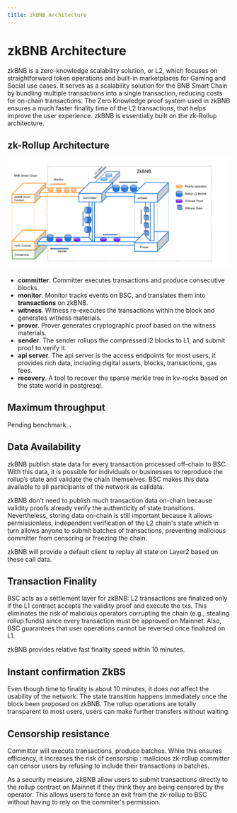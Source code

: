 ```yaml
---
title: zkBNB Architecture
---
```


# zkBNB Architecture

zkBNB is a zero-knowledge scalability solution, or L2, which focuses on straightforward token operations and built-in marketplaces for Gaming and Social use cases. It serves as a scalability solution for the BNB Smart Chain by bundling multiple transactions into a single transaction, reducing costs for on-chain transactions. The Zero Knowledge proof system used in zkBNB ensures a much faster finality time of the L2 transactions, that helps improve the user experience. zkBNB is essentially built on the zk-Rollup architecture.

## zk-Rollup Architecture

![Framework](../../../static/img/Frame_work.png)

- **committer**. Committer executes transactions and produce consecutive blocks.
- **monitor**. Monitor tracks events on BSC, and translates them into **transactions** on zkBNB.
- **witness**. Witness re-executes the transactions within the block and generates witness materials.
- **prover**. Prover generates cryptographic proof based on the witness materials.
- **sender**. The sender rollups the compressed l2 blocks to L1, and submit proof to verify it.
- **api server**. The api server is the access endpoints for most users, it provides rich data, including
  digital assets, blocks, transactions, gas fees.
- **recovery**. A tool to recover the sparse merkle tree in kv-rocks based on the state world in postgresql.

## Maximum throughput
Pending benchmark...

## Data Availability
zkBNB publish state data for every transaction processed off-chain to BSC. With this data, it is possible for
individuals or businesses to reproduce the rollup’s state and validate the chain themselves. BSC makes this data 
available to all participants of the network as calldata.

zkBNB don't need to publish much transaction data on-chain because validity proofs already verify the authenticity
of state transitions. Nevertheless, storing data on-chain is still important because it allows permissionless, 
independent verification of the L2 chain's state which in turn allows anyone to submit batches of transactions, 
preventing malicious committer from censoring or freezing the chain.

zkBNB will provide a default client to replay all state on Layer2 based on these call data.

## Transaction Finality
BSC acts as a settlement layer for zkBNB: L2 transactions are finalized only if the L1 contract accepts the validity
proof and execute the txs. This eliminates the risk of malicious operators corrupting the chain 
(e.g., stealing rollup funds) since every transaction must be approved on Mainnet. Also, BSC guarantees that user 
operations cannot be reversed once finalized on L1.

zkBNB provides relative fast finality speed within 10 minutes.

## Instant confirmation ZkBS
Even though time to finality is about 10 minutes, it does not affect the usability of the network. The state transition
happens immediately once the block been proposed on zkBNB. The rollup operations are totally transparent to most users,
users can make further transfers without waiting.

## Censorship resistance
Committer will execute transactions, produce batches. While this ensures efficiency, it increases the risk of censorship
: malicious zk-rollup committer can censor users by refusing to include their transactions in batches.

As a security measure, zkBNB allow users to submit transactions directly to the rollup contract on Mainnet if
they think they are being censored by the operator. This allows users to force an exit from the zk-rollup to BSC without 
having to rely on the commiter's permission.